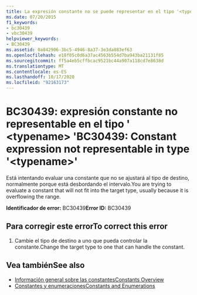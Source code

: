 ```yaml
---
title: La expresión constante no se puede representar en el tipo '<typename>'
ms.date: 07/20/2015
f1_keywords:
- bc30439
- vbc30439
helpviewer_keywords:
- BC30439
ms.assetid: 0a842906-3bc5-4946-8a37-3e3da883ef63
ms.openlocfilehash: e18f05c0d6a37ac4563b554d7ba943ba21131f85
ms.sourcegitcommit: ff5a4eb5cffbcac9521bc44a907a118cd7e8638d
ms.translationtype: MT
ms.contentlocale: es-ES
ms.lasthandoff: 10/17/2020
ms.locfileid: "92163173"
---
```

# <a name="bc30439-constant-expression-not-representable-in-type-typename"></a><span data-ttu-id="b8b7e-102">BC30439: expresión constante no representable en el tipo ' \<typename> '</span><span class="sxs-lookup"><span data-stu-id="b8b7e-102">BC30439: Constant expression not representable in type '\<typename>'</span></span>

<span data-ttu-id="b8b7e-103">Está intentando evaluar una constante que no se ajustará al tipo de destino, normalmente porque está desbordando el intervalo.</span><span class="sxs-lookup"><span data-stu-id="b8b7e-103">You are trying to evaluate a constant that will not fit into the target type, usually because it is overflowing the range.</span></span>

 <span data-ttu-id="b8b7e-104">**Identificador de error:** BC30439</span><span class="sxs-lookup"><span data-stu-id="b8b7e-104">**Error ID:** BC30439</span></span>

## <a name="to-correct-this-error"></a><span data-ttu-id="b8b7e-105">Para corregir este error</span><span class="sxs-lookup"><span data-stu-id="b8b7e-105">To correct this error</span></span>

1. <span data-ttu-id="b8b7e-106">Cambie el tipo de destino a uno que pueda controlar la constante.</span><span class="sxs-lookup"><span data-stu-id="b8b7e-106">Change the target type to one that can handle the constant.</span></span>

## <a name="see-also"></a><span data-ttu-id="b8b7e-107">Vea también</span><span class="sxs-lookup"><span data-stu-id="b8b7e-107">See also</span></span>

- [<span data-ttu-id="b8b7e-108">Información general sobre las constantes</span><span class="sxs-lookup"><span data-stu-id="b8b7e-108">Constants Overview</span></span>](../../programming-guide/language-features/constants-enums/constants-overview.md)
- [<span data-ttu-id="b8b7e-109">Constantes y enumeraciones</span><span class="sxs-lookup"><span data-stu-id="b8b7e-109">Constants and Enumerations</span></span>](../constants-and-enumerations.md)
